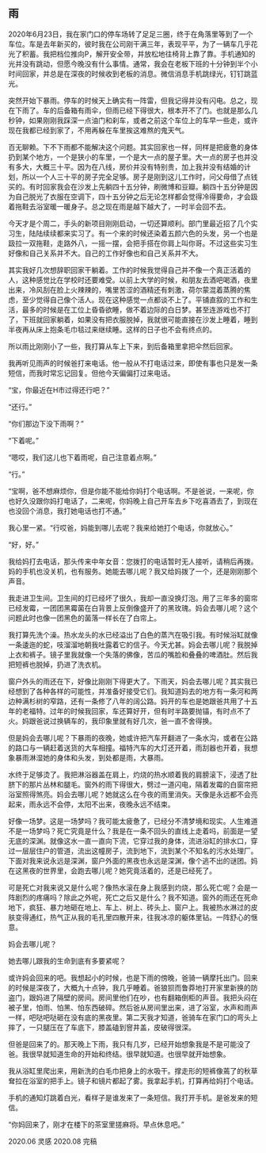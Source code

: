 ## 雨

2020年6月23日，我在家门口的停车场转了足足三圈，终于在角落里等到了一个车位。车是去年新买的，彼时我在公司刚干满三年，表现平平，为了一辆车几乎花光了积蓄。我把档位推向P，解开安全带，并放松地往椅背上靠了靠。手机通知的光并没有跳动，但愿今晚没有什么事情。通常，我会在老板下班的十分钟到半个小时间回家，并总是在深夜的时候收到老板的消息。微信消息手机跳绿光，钉钉跳蓝光。

突然开始下暴雨。停车的时候天上确实有一阵雷，但我记得并没有闪电。总之，现在下雨了。车的后备箱有雨伞，但雨已经下得很大，根本开不了门。也就是那么几秒钟，如果刚刚我踩深一点油门和刹车，或者之前这个车位上的车早一些走，或许现在我都已经到家了，不用再躲在车里挨这难熬的鬼天气。

百无聊赖。下不下雨都不能解决这个问题。其实回家也一样，同样是把疲惫的身体扔到某个地方，一个是狭小的车里，一个是大一点的屋子里。大一点的房子也并没有多大，大概三十平。因为在八线，房价并没有特别贵，加上我并没有结婚的计划，所以一个人三十平的房子完全足够。房子是刚到这儿工作时，问父母借了点钱买的。有时回家我会在沙发上先躺四十五分钟，刷微博和豆瓣。躺四十五分钟是因为自己脱光了衣服在空调下，四十五分钟之后无论怎样都会觉得冷得要命，才会趿着拖鞋去浴室暖一暖身子。总之现在雨是越下越大了，一时半会回不去。

今天才是个周二，手头的新项目刚刚启动，一切还算顺利。部门里最近招了几个实习生，陆陆续续都来实习了。有一个来的时候还染着五颜六色的头发，另一个也是趿拉一双拖鞋，走路外八，一摇一摆，会把手搭在你肩上叫你哥。不过这些实习生好像和自己关系并不大。自己的工作好像也和自己关系并不大。

其实我好几次想辞职回家干躺着。工作的时候我觉得自己并不像一个真正活着的人，这种感觉比在学校时还要难受。以前上大学的时候，和朋友去酒吧喝酒，夜里出来，冷风刮在脸上火辣辣的，嘴里苦涩的酒精还有刺激，荷尔蒙混着蒸腾的焦虑，至少觉得自己像个活人。现在这种感觉一点都谈不上了。平铺直叙的工作和生活，最多的时候是在工位上昏昏欲睡，做不着边际的白日梦。甚至连游戏也不打了，下班就回家躺着，如果没有把衣服脱掉，我就很可能直接在沙发上睡着，睡到半夜再从床上抱条毛巾毯过来继续睡。这样的日子也不会有终点的。

所以雨比刚刚小了一些，我打算从车上下来，到后备箱里拿把伞然后回家。

我再听见雨声的时候爸打来电话。他一般从不打电话过来，即使有事也只是发一条短信，而我时常忘记回复。但他今天偏偏打过来电话。

“宝，你最近在H市过得还行吧？”

“还行。”

“你们那边下没下雨啊？”

“下着呢。”

“嗯哎，我们这儿也下着雨呢，自己注意着点啊。”

“行。”

“宝啊，爸不想麻烦你，但是你能不能给你妈打个电话啊。不是爸说，一来呢，你也好久没跟你妈打电话了，二来呢，你妈晚上自己开车去乡下吃喜酒去了，到现在也没回个消息，我打她电话也打不通。”

我心里一紧。“行哎爸，妈能到哪儿去呢？我来给她打个电话，你就放心。”

“好，好。”

我给妈打去电话，那头传来中年女音：您拨打的电话暂时无人接听，请稍后再拨。妈的手机也没关机，也有服务。她能去哪儿呢？我又给妈拨了一个，还是刚刚那个声音。

我走进卫生间。卫生间的灯已经坏了很久，我却一直没换灯泡。用了三年多的窗帘已经发霉，一团团黑霉菌在白背景上反倒像盛开了的黑玫瑰。妈会去哪儿呢？这个问题此时也像一团黑色的菌落一样长在了白帘上。

我打算先洗个澡。热水龙头的水已经溢出了白色的蒸汽在吸引我。有时候浴缸就像一条逶迤的蛇，吱溜溜地朝我吐露着它的信子。今天尤甚。妈会去哪儿呢？我脱掉上衣和裤子。镜子里我就像一个失落的佛像，苦瓜的嘴脸和叠叠的啤酒肚。然后我把短裤也脱掉，扔进了洗衣机。

窗户外头的雨还在下，好像比刚刚下得更大了。下雨天，妈会去哪儿呢？其实我已经想到了各种各样的可能性，并准备好接受它们。我知道妈去的地方有一条河和两边种满杉树的窄路，还有一条修了八年的阔公路。妈开的车也是她跟爸共用了十五年的老福特。过年的时候我回家，车还算好开，但有时半路要抛锚，有时点不了火。妈跟爸说过换辆车的，我印象里就有好几次，爸一直不舍得换。

但是妈会去哪儿呢？下暴雨的夜晚，她或许把汽车开翻进了一条水沟，或者在公路的路口与一辆赶着送货的大车相撞。福特汽车的大灯还开着，雨刮器也开着，我想象暴雨淋湿她的身体和头发，到处都是雨，大暴雨。

水终于足够烫了。我把淋浴器盖在肩上，灼烧的热水顺着我的肩膀滚下，浸透了肚脐下的那片丛林和腿毛。窗外的雨下得很大，劈过一道闪电，隔着发霉的白窗帘把浴室照得煞亮。妈会去哪儿呢？她就这么在今夜的雨里消失。天像是永远都不会亮起来，雨永远不会停，太阳不出来，夜晚永远不结束。

好像一场梦。这是一场梦吗？我可能太疲惫了，已经分不清梦境和现实。人生难道不是一场梦吗？死亡究竟是什么？我是在一条不回头的直线上走着吗，前面是一望无底的深渊。就像这水一直一直向下流，它穿过我的身体，流进浴缸的排水口，穿过一层层住户的管道，流出这幢房子，流到地下，流到某个不知名的污水处理厂。下面对我来说永远是深渊，窗户外面的黑夜也永远是深渊，像个逃不出的谜团。妈在这黑夜的世界里，会跑去哪儿呢？她究竟活着的，还是已经死了。

可是死亡对我来说又是什么呢？像热水滚在身上我感到灼烧，那么死亡呢？会是一阵剧烈的疼痛吗？除此之外呢，死亡之后又是什么？我不知道。窗外的雨还在死命地下，疯狂、暴力地砸在地上、车上、树上、砖头上、窗户上。我被热水淋过的皮肤变得通红，热气正从我的毛孔里四散开来，往我冰凉的躯体里钻。一阵舒心的惬意。

妈会去哪儿呢？

她去哪儿跟我的生命到底有多要紧呢？

或许妈会回来的吧。我想起小的时候，也是下雨的傍晚，爸骑一辆摩托出门。回来的时候是深夜了，大概九十点钟，我几乎睡着。爸狼狈而鲁莽地打开家里新换的防盗门，跟妈进了隔壁的房间。房间里他们在吵，也有翻箱倒柜的声音。我把头闷在被子里，怕雨、怕黑、怕东西破碎。然后爸从房间里出来，进了浴室，水声和雨声一样，吧哒吧哒砸在没有底的黑夜里。第二天我才知道，爸骑车在家门口的弯头上摔了，一只腿压在了车底下，膝盖磕到窨井盖，皮破得很深。

但爸是回来了的。那天晚上下雨，我只有几岁，已经开始想象我是不是可能没了爸。我很早就知道生命的开始和终结。很早就知道。也很早就开始想象。

我从浴缸里爬出来，用新洗的白毛巾把身上的水吸干。撑走形的短裤像蔫了的秋草耷拉在浴室的把手上。镜子和镜片都起了雾。我拿起手机，打算再给妈打个电话。

手机的通知灯跳着白光，看样子是谁发来了一条短信。我打开手机。是爸发来的短信。

“你妈回来了，刚才在楼下的茶室里搓麻将。早点休息吧。”

2020.06 灵感 
2020.08 完稿
